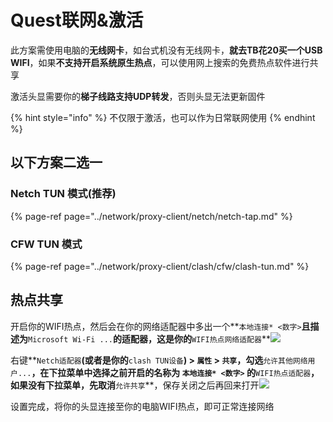# Quest联网&激活

此方案需使用电脑的**无线网卡**，如台式机没有无线网卡，**就去TB花20买一个USB WIFI**，如果**不支持开启系统原生热点**，可以使用网上搜索的免费热点软件进行共享

激活头显需要你的**梯子线路支持UDP转发**，否则头显无法更新固件‌

{% hint style="info" %}
不仅限于激活，也可以作为日常联网使用
{% endhint %}

## **以下方案二选一** <a id="yi-xia-fang-an-er-xuan-yi"></a>

### Netch TUN 模式\(推荐\) <a id="netch-tap-mo-shi-tui-jian"></a>

{% page-ref page="../network/proxy-client/netch/netch-tap.md" %}

### CFW TUN 模式 <a id="cfw-tun-mo-shi"></a>

{% page-ref page="../network/proxy-client/clash/cfw/clash-tun.md" %}

## 热点共享 <a id="re-dian-gong-xiang"></a>

开启你的WIFI热点，然后会在你的网络适配器中多出一个**`本地连接* <数字>`**且描述为**`Microsoft Wi-Fi ...`**的适配器，这是你的**`WIFI热点网络适配器`**​![](https://cdn.jsdelivr.net/gh/EYW-015/Oculus-guide-China/img/clash/clash9.png)‌

右键**`Netch适配器`**\(或者是你的**`clash TUN设备`**\) **&gt;** **`属性`** **&gt;** **`共享`**，勾选**`允许其他网络用户...`**，在下拉菜单中选择之前开启的名称为 **`本地连接* <数字>`** 的**`WIFI热点适配器`**，如果没有下拉菜单，先取消**`允许共享`**，保存关闭之后再回来打开​![](https://cdn.jsdelivr.net/gh/EYW-015/Oculus-guide-China/img/clash/clash10.png)‌

设置完成，将你的头显连接至你的电脑WIFI热点，即可正常连接网络

